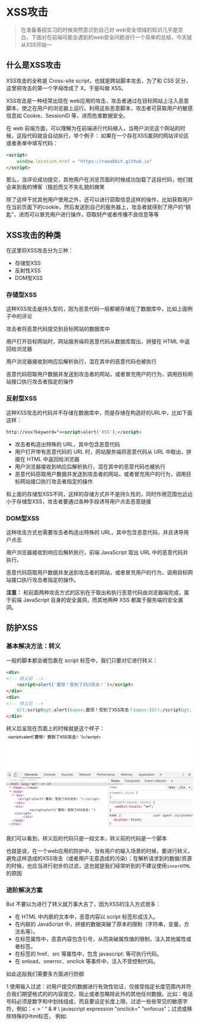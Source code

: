 # XSS攻击

> 在准备春招实习的时候突然意识到自己对 web安全领域的知识几乎是空白，下面对在前端可能会遇到的web安全问题进行一个简单的总结，今天就从XSS开始～

## 什么是XSS攻击
XSS攻击的全称是 Cross-site script，也就是跨站脚本攻击，为了和 CSS 区分，这里把攻击的第一个字母改成了 X，于是叫做 XSS。

XSS攻击是一种经常出现在 web应用的攻击，攻击者通过在目标网站上注入恶意脚本，使之在用户的浏览器上运行。利用这些恶意脚本，攻击者可获取用户的敏感信息如 Cookie、SessionID 等，进而危害数据安全。

在 web 前端方面，可以理解为在前端进行代码植入，当用户浏览这个网站的时候，这段代码就会自动执行，举个例子：
如果在一个存在XSS漏洞的网站评论区或者表单中填写代码：
```html
<script>
    window.location.href = "https://raaabbit.github.io"
</script>
```
那么，当评论成功提交，其他用户在浏览页面的时候成功加载了这段代码，他们就会来到我的博客（尴尬而又不失礼貌的微笑

除了这样干扰其他用户使用之外，还可以进行窃取信息这样的操作，比如获取用户在当前页面下的cookie，然后发送到自己的服务器上，攻击者就得到了用户的“钥匙”，进而可以冒充用户进行操作，窃取财产或者传播不良信息等等

## XSS攻击的种类
在这里将XSS攻击分为三种：
- 存储型XSS
- 反射性XSS
- DOM型XSS
### 存储型XSS
这种XSS攻击是持久型的，因为恶意代码一般都被存储在了数据库中，比如上面例子中的评论

攻击者将恶意代码提交到目标网站的数据库中

用户打开目标网站时，网站服务端将恶意代码从数据库取出，拼接在 HTML 中返回给浏览器

用户浏览器接收到响应后解析执行，混在其中的恶意代码也被执行

恶意代码窃取用户数据并发送到攻击者的网站，或者冒充用户的行为，调用目标网站接口执行攻击者指定的操作

### 反射型XSS
这种XSS攻击的代码并不存储在数据库中，而是存储在构造好的URL中，比如下面这样：
```html
http://xxx?keyword="><script>alert('XSS');</script>
```
- 攻击者构造出特殊的 URL，其中包含恶意代码
- 用户打开带有恶意代码的 URL 时，网站服务端将恶意代码从 URL 中取出，拼接在 HTML 中返回给浏览器
- 用户浏览器接收到响应后解析执行，混在其中的恶意代码也被执行
- 恶意代码窃取用户数据并发送到攻击者的网站，或者冒充用户的行为，调用目标网站接口执行攻击者指定的操作

和上面的存储型XSS不同，这样的存储方式并不是持久性的，同时作用范围也远远小于存储型XSS，攻击者要通过各种手段诱导用户点击恶意链接
### DOM型XSS
这种攻击方式也需要攻击者构造出特殊的 URL，其中包含恶意代码，并且诱导用户点击

用户浏览器接收到响应后解析执行，前端 JavaScript 取出 URL 中的恶意代码并执行。

恶意代码窃取用户数据并发送到攻击者的网站，或者冒充用户的行为，调用目标网站接口执行攻击者指定的操作。

**注意：** 和前面两种攻击方式的区别在于取出和执行恶意代码由浏览器端完成，属于前端 JavaScript 自身的安全漏洞，而其他两种 XSS 都属于服务端的安全漏洞。

## 防护XSS
### 基本解决方法：转义
一般的脚本都会被包裹在 script 标签中，我们只要对它进行转义：
```html
<div>
<!-- 转义前 -->
    <script>alert('震惊！受到了XSS攻击！')</script>
</div>
<div>
<!-- 转义后 -->
    &lt;script&gt;alert(&apos;震惊！受到了XSS攻击！&apos;)&lt;/script&gt;
</div>
```
转义后呈现在页面上的时候就是这个样子：
![](./img1.png)

我们可以看到，转义后的代码只是一段文本，转义前的代码是一个脚本

也就是说，在一个web应用的防护中，当有用户的输入场景的时候，要进行转义，避免这样造成的XSS攻击（或者用户无意造成的污染）；在解析请求到的数据/资源的时候，也应当进行初步的过滤，这也就是我们经常听到的不建议使用`innerHTML`的原因

### 进阶解决方案 
But 不要以为进行了转义就万事大吉了，因为XSS的注入方式很多：

- 在 HTML 中内嵌的文本中，恶意内容以 script 标签形成注入。
- 在内联的 JavaScript 中，拼接的数据突破了原本的限制（字符串，变量，方法名等）。
- 在标签属性中，恶意内容包含引号，从而突破属性值的限制，注入其他属性或者标签。
- 在标签的 href、src 等属性中，包含 javascript: 等可执行代码。
- 在 onload、onerror、onclick 等事件中，注入不受控制代码。

如此这般我们需要多方面进行防御

1.使用输入过滤：对用户提交的数据进行有效性验证，仅接受指定长度范围内并符合我们期望格式的的内容提交，阻止或者忽略除此外的其他任何数据。比如：电话号码必须是数字和中划线组成，而且要设定长度上限。过滤一些些常见的敏感字符，例如：< > ‘ “ & # \ javascript expression  "onclick="  "onfocus"；过滤或移除特殊的Html标签， 例如: <script>, <iframe> ,  &lt; for <, &gt; for >, &quot for；过滤JavaScript 事件的标签，例如 "onclick=", "onfocus" 等等。输出编码，当需要将一个字符串输出到Web网页时，同时又不确定这个字符串中是否包括XSS特殊字符（如< > &‘”等），为了确保输出内容的完整性和正确性，可以使用编码（HTMLEncode）进行处理。
2. DOM型的XSS攻击防御：把变量输出到页面时要做好相关的编码转义工作，如要输出到 <script>中，可以进行JS编码；要输出到HTML内容或属性，则进行HTML编码处理。根据不同的语境采用不同的编码处理方式。
3.HttpOnly Cookie：将重要的cookie标记为http only,   这样的话当浏览器向Web服务器发起请求的时就会带上cookie字段，但是在脚本中却不能访问这个cookie，这样就避免了XSS攻击利用JavaScript的document.cookie获取cookie：

